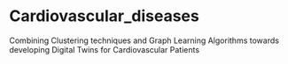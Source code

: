 # Cardiovascular_diseases
Combining Clustering techniques and Graph Learning Algorithms towards developing Digital Twins for Cardiovascular Patients
